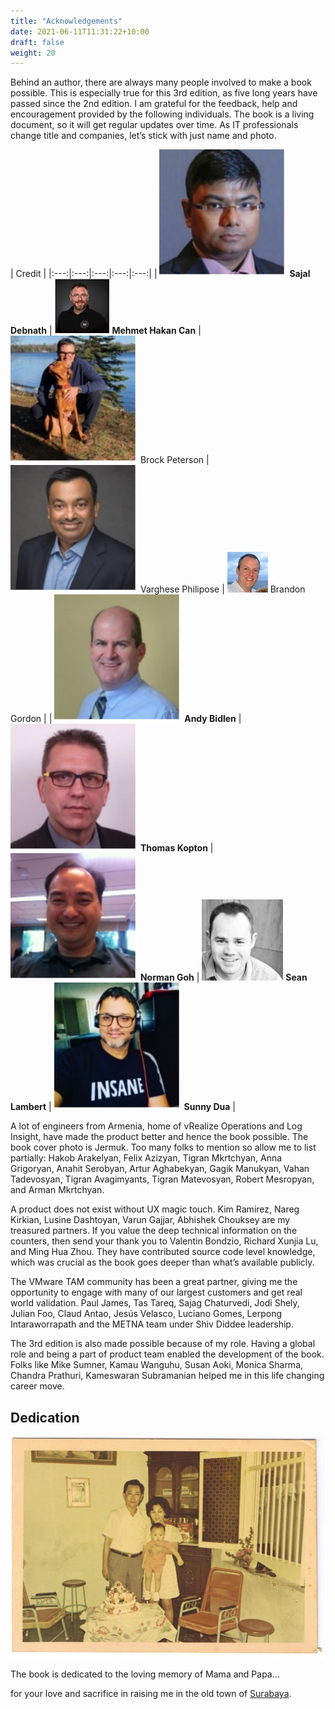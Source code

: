 ```yaml
---
title: "Acknowledgements"
date: 2021-06-11T11:31:22+10:00
draft: false
weight: 20
---
```


Behind an author, there are always many people involved to make a book possible. This is especially true for this 3rd edition, as five long years have passed since the 2nd edition. I am grateful for the feedback, help and encouragement provided by the following individuals. The book is a living document, so it will get regular updates over time. As IT professionals change title and companies, let’s stick with just name and photo.

| Credit | 
|:---:|:---:|:---:|:---:|:---:|
| ![](sajal-debnath.jpg?width=120px&display=block&spacing=0px) **Sajal Debnath** | ![](mehmet-hakan-can.jpg?width=120px&display=block) **Mehmet Hakan Can** | ![](brock-peterson.jpg?width=120px&display=block) Brock Peterson | ![](varghese-philipose.jpg?width=120px&display=block) Varghese Philipose | ![](brandon-gordon.jpg?width=120px&display=block) Brandon Gordon | 
| ![](andy-bidlen.jpg?width=120px&display=block&spacing=0px) **Andy Bidlen** | ![](thomas-kopton.jpg?width=120px&display=block) **Thomas Kopton** | ![](norman-goh.jpg?width=120px&display=block) **Norman Goh** | ![](sean-lambert.jpg?width=120px&display=block) **Sean Lambert** | ![](sunny-dua.jpg?width=120px&display=block) **Sunny Dua** | 

A lot of engineers from Armenia, home of vRealize Operations and Log Insight, have made the product better and hence the book possible. The book cover photo is Jermuk. Too many folks to mention so allow me to list partially: Hakob Arakelyan, Felix Azizyan, Tigran Mkrtchyan, Anna Grigoryan, Anahit Serobyan, Artur Aghabekyan, Gagik Manukyan, Vahan Tadevosyan, Tigran Avagimyants, Tigran Matevosyan, Robert Mesropyan, and Arman Mkrtchyan.

A product does not exist without UX magic touch. Kim Ramirez, Nareg Kirkian, Lusine Dashtoyan, Varun Gajjar, Abhishek Chouksey are my treasured partners.
If you value the deep technical information on the counters, then send your thank you to Valentin Bondzio, Richard Xunjia Lu, and Ming Hua Zhou. They have contributed source code level knowledge, which was crucial as the book goes deeper than what’s available publicly. 

The VMware TAM community has been a great partner, giving me the opportunity to engage with many of our largest customers and get real world validation. Paul James, Tas Tareq, Sajag Chaturvedi, Jodi Shely, Julian Foo, Claud Antao, Jesús Velasco, Luciano Gomes, Lerpong Intaraworrapath and the METNA team under Shiv Diddee leadership.

The 3rd edition is also made possible because of my role. Having a global role and being a part of product team enabled the development of the book. Folks like Mike Sumner, Kamau Wanguhu, Susan Aoki, Monica Sharma, Chandra Prathuri, Kameswaran Subramanian helped me in this life changing career move.  

## Dedication

![](dedication.jpg)

The book is dedicated to the loving memory of Mama and Papa… 

for your love and sacrifice in raising me in the old town of [Surabaya](https://www.youtube.com/watch?v=5KNb8r5mqNg).
